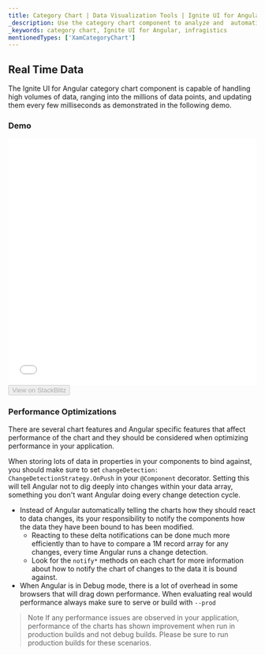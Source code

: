```yaml
---
title: Category Chart | Data Visualization Tools | Ignite UI for Angular | Real Time Data | Infragistics
_description: Use the category chart component to analyze and  automatically choose the best chart type to represent data. Learn about our chart types for visualization.
_keywords: category chart, Ignite UI for Angular, infragistics
mentionedTypes: ['XamCategoryChart']
---
```


## Real Time Data

The Ignite UI for Angular category chart component is capable of handling high volumes of data, ranging into the millions of data points, and updating them every few milliseconds as demonstrated in the following demo.

### Demo

<div class="sample-container loading" style="height: 500px;">
    <iframe id="category-chart-high-frequency-sample-iframe" align="center" src='{environment:demosBaseUrl}/charts/category-chart-high-frequency-sample' height="100%" width="100%" seamless frameBorder="0" onload="onXPlatSampleIframeContentLoaded(this);"></iframe>
</div>
<div>
    <button data-localize="stackblitz" disabled class="stackblitz-btn" data-iframe-id="category-chart-high-frequency-sample-iframe" data-demos-base-url="{environment:demosBaseUrl}">View on StackBlitz
    </button>
</div>

<div class="divider--half"></div>

### Performance Optimizations

There are several chart features and Angular specific features that affect performance of the chart and they should be considered when optimizing performance in your application.

When storing lots of data in properties in your components to bind against, you should make sure to set `changeDetection: ChangeDetectionStrategy.OnPush` in your `@Component` decorator. Setting this will tell Angular not to dig deeply into changes within your data array, something you don't want Angular doing every change detection cycle.

-   Instead of Angular automatically telling the charts how they should react to data changes, its your responsibility to notify the components how the data they have been bound to has been modified.
    -   Reacting to these delta notifications can be done much more efficiently than to have to compare a 1M record array for any changes, every time Angular runs a change detection.
    -   Look for the `notify*` methods on each chart for more information about how to notify the chart of changes to the data it is bound against.
-   When Angular is in Debug mode, there is a lot of overhead in some browsers that will drag down performance. When evaluating real would performance always make sure to serve or build with `--prod`

> Note If any performance issues are observed in your application, performance of the charts has shown improvement when run in production builds and not debug builds. Please be sure to run production builds for these scenarios.
